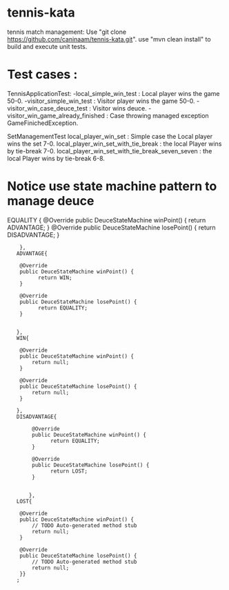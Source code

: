 # tennis-kata
tennis match management:
Use "git clone https://github.com/caninaam/tennis-kata.git".
use "mvn clean install" to build and execute unit tests.

# Test cases : 

TennisApplicationTest:
-local_simple_win_test : Local player wins the game 50-0.
-visitor_simple_win_test : Visitor player wins the game 50-0.
-visitor_win_case_deuce_test : Visitor wins deuce.
-visitor_win_game_already_finished : Case throwing managed exception GameFinichedException.

SetManagementTest
                  local_player_win_set : Simple case the Local player wins the set 7-0.
                  local_player_win_set_with_tie_break : the local Player wins by tie-break 7-0.
                  local_player_win_set_with_tie_break_seven_seven : the local Player wins by tie-break 6-8.     
                  
# Notice use state machine pattern to manage deuce     
   EQUALITY {
	        @Override
	        public DeuceStateMachine winPoint() {
	            return ADVANTAGE;
	        }
	    	@Override
			public DeuceStateMachine losePoint() {
				  return DISADVANTAGE;
			}
			   
	    },
	   ADVANTAGE{

		@Override
		public DeuceStateMachine winPoint() {
			  return WIN;
		}

		@Override
		public DeuceStateMachine losePoint() {
			  return EQUALITY;
		}
		   
		   
	   },
	   WIN{

		@Override
		public DeuceStateMachine winPoint() {
			return null;
		}

		@Override
		public DeuceStateMachine losePoint() {
			return null;
		}
		   
	   },
	   DISADVANTAGE{

			@Override
			public DeuceStateMachine winPoint() {
				  return EQUALITY;
			}

			@Override
			public DeuceStateMachine losePoint() {
				  return LOST;
			}
			   
			   
		   },
	   LOST{

		@Override
		public DeuceStateMachine winPoint() {
			// TODO Auto-generated method stub
			return null;
		}

		@Override
		public DeuceStateMachine losePoint() {
			// TODO Auto-generated method stub
			return null;
		}}
	   ;

